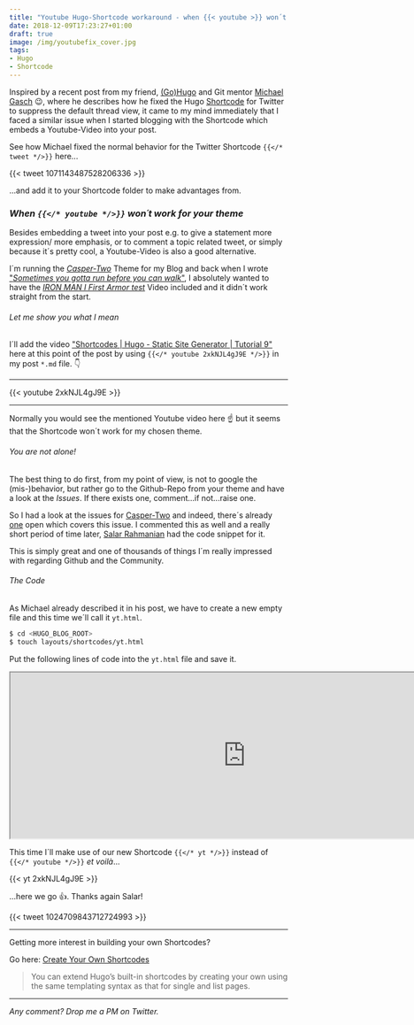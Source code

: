 ```yaml
---
title: "Youtube Hugo-Shortcode workaround - when {{< youtube >}} won´t work"
date: 2018-12-09T17:23:27+01:00
draft: true
image: /img/youtubefix_cover.jpg
tags:
- Hugo
- Shortcode
---
```

Inspired by a recent post from my friend, <a href="https://gohugo.io/" target="_blank">(Go)Hugo</a> and Git mentor <a href="https://twitter.com/embano1" target="_blank">Michael Gasch</a> :wink:, where he describes how he fixed the Hugo <a href="https://gohugo.io/content-management/shortcodes/" target="_blank">Shortcode</a> for Twitter to suppress the default thread view, it came to my mind immediately that I faced a similar issue when I started blogging with the Shortcode which embeds a Youtube-Video into your post.

See how Michael fixed the normal behavior for the Twitter Shortcode `{{</* tweet */>}}` here...

{{< tweet 1071143487528206336 >}}

...and add it to your Shortcode folder to make advantages from.

### *When `{{</* youtube */>}}` won´t work for your theme*

Besides embedding a tweet into your post e.g. to give a statement more expression/ more emphasis, or to comment a topic related tweet, or simply because it´s pretty cool, a Youtube-Video is also a good alternative.

I´m running the <a href="https://themes.gohugo.io/hugo-casper-two/" target="_blank">*Casper-Two*</a> Theme for my Blog and back when I wrote <a href="https://rguske.github.io/post/sometimes-you-gotta-run-before-you-can-walk/" target="_blank">"*Sometimes you gotta run before you can walk*"</a>, I absolutely wanted to have the <a href="https://www.youtube.com/watch?time_continue=2&v=1VrHeInDwwg" target="_blank">*IRON MAN I First Armor test*</a> Video included and it didn´t work straight from the start.

###### *Let me show you what I mean* 

I´ll add the video <a href="https://www.youtube.com/watch?v=2xkNJL4gJ9E&list=PLLAZ4kZ9dFpOnyRlyS-liKL5ReHDcj4G3&index=9" target="_blank">"Shortcodes | Hugo - Static Site Generator | Tutorial 9"</a> here at this point of the post by using `{{</* youtube 2xkNJL4gJ9E */>}}` in my post `*.md` file. :point_down:

---
{{< youtube 2xkNJL4gJ9E >}}

---

Normally you would see the mentioned Youtube video here :point_up: but it seems that the Shortcode won´t work for my chosen theme. 

###### You are not alone!

The best thing to do first, from my point of view, is not to google the (mis-)behavior, but rather go to the Github-Repo from your theme and have a look at the *Issues*. If there exists one, comment...if not...raise one. 

So I had a look at the issues for <a href="https://github.com/eueung/hugo-casper-two" target="_blank">Casper-Two</a> and indeed, there´s already <a href="https://github.com/eueung/hugo-casper-two/issues/5" target="_blank">one</a> open which covers this issue. I commented this as well and a really short period of time later, <a href="https://twitter.com/SalarRahmanian" target="_blank">Salar Rahmanian</a> had the code snippet for it. 

This is simply great and one of thousands of things I´m really impressed with regarding Github and the Community.

###### The Code

As Michael already described it in his post, we have to create a new empty file and this time we´ll call it `yt.html`.

```bash
$ cd <HUGO_BLOG_ROOT>
$ touch layouts/shortcodes/yt.html
```

Put the following lines of code into the `yt.html` file and save it.

<iframe
  src="https://carbon.now.sh/embed/?bg=rgba(19%2C20%2C19%2C1)&t=cobalt&wt=sharp&l=htmlmixed&ds=false&dsyoff=41px&dsblur=39px&wc=true&wa=true&pv=5px&ph=5px&ln=false&fm=Hack&fs=14px&lh=133%25&si=false&code=%253Ciframe%2520src%253D%2522https%253A%252F%252Fwww.youtube.com%252Fembed%252F%257B%257B%2520index%2520.Params%25200%2520%257D%257D%253Fstart%253D%257B%257B%2520index%2520.Params%25201%2520%257D%257D%2522%250Astyle%253D%2522position%253A%2520absolute%253B%2520top%253A%25200%253B%2520left%253A%25200%253B%2520width%253A%2520560%253B%2520height%253A%2520315%253B%2522%2520allowfullscreen%2520frameborder%253D%25220%2522%2520title%253D%2522YouTube%2520Video%2522%253E%253C%252Fiframe%253E&es=4x&wm=false"
  style="transform:scale(1.0); width:850px; height:300px; border:1; overflow:hidden;"
  sandbox="allow-scripts allow-same-origin">
</iframe>

This time I´ll make use of our new Shortcode `{{</* yt */>}}` instead of `{{</* youtube */>}}` *et voilà*... 

{{< yt 2xkNJL4gJ9E >}}

...here we go :thumbsup:. Thanks again Salar!

{{< tweet 1024709843712724993 >}}

---

Getting more interest in building your own Shortcodes?

Go here: <a href="https://gohugo.io/templates/shortcode-templates/" target="_blank">Create Your Own Shortcodes</a>

> You can extend Hugo’s built-in shortcodes by creating your own using the same templating syntax as that for single and list pages.

---

*Any comment? Drop me a PM on Twitter.*
